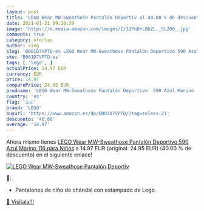 ```yaml
---
layout: post
title: 'LEGO Wear MW-Sweathose Pantalón Deportiv al 40.00 % de descuento'
date: 2021-01-31 09:10:39
image: 'https://m.media-amazon.com/images/I/31PnD+LBbZL._SL200_.jpg'
comments: true
category: ofertas
author: ring
slug: 'B081D7VPTD-es LEGO Wear MW-Sweathose Pantalón Deportivo 590 Azul Marino...'
sku: 'B081D7VPTD-es'
tags: [ 'lego', ]
actualPrice: 14.97 EUR
currency: EUR
price: 14.97
comparePrice: 24.95 EUR
prodname: 'LEGO Wear MW-Sweathose Pantalón Deportivo  590 Azul Marino  116 para Niños'
country: 'es'
flag: '🇪🇸'
brand: 'LEGO'
buyurl: 'https://www.amazon.es/dp/B081D7VPTD/?tag=tolees-21'
descuento: '40.00'
average: '14.97'
---
```


Ahora mismo tienes [LEGO Wear MW-Sweathose Pantalón Deportivo  590 Azul Marino  116 para Niños](https://www.amazon.es/dp/B081D7VPTD/?tag=tolees-21) a 14.97 EUR (original: 24.95 EUR) (40.00 %  de descuento) en el siguiente enlace!

[![LEGO Wear MW-Sweathose Pantalón Deportiv](https://m.media-amazon.com/images/I/31PnD+LBbZL._SL200_.jpg)](https://www.amazon.es/dp/B081D7VPTD/?tag=tolees-21)

🔎:

- Pantalones de niño de chándal con estampado de Lego.

[🛒 Visítala!!!](https://www.amazon.es/dp/B081D7VPTD/?tag=tolees-21)
